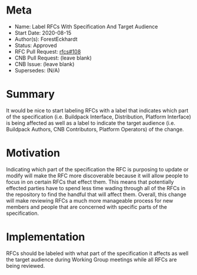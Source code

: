 # Meta
[meta]: #meta
- Name: Label RFCs With Specification And Target Audience
- Start Date: 2020-08-15
- Author(s): ForestEckhardt
- Status: Approved
- RFC Pull Request: [rfcs#108](https://github.com/buildpacks/rfcs/pull/108)
- CNB Pull Request: (leave blank)
- CNB Issue: (leave blank)
- Supersedes: (N/A)

# Summary
[summary]: #summary

It would be nice to start labeling RFCs with a label that indicates which part
of the specification (i.e. Buildpack Interface, Distribution, Platform
Interface) is being affected as well as a label to indicate the target audience
(i.e. Buildpack Authors, CNB Contributors, Platform Operators) of the change.

# Motivation
[motivation]: #motivation

Indicating which part of the specification the RFC is purposing to update or
modify will make the RFC more discoverable because it will allow people to
focus in on certain RFCs that effect them. This means that potentially effected
parties have to spend less time wading through all of the RFCs in the
repository to find the handful that will affect them. Overall, this change will
make reviewing RFCs a much more manageable process for new members and people
that are concerned with specific parts of the specification.

# Implementation
[Implementation]: #implementation

RFCs should be labeled with what part of the specification it affects as well
the target audience during Working Group meetings while all RFCs are being
reviewed.
